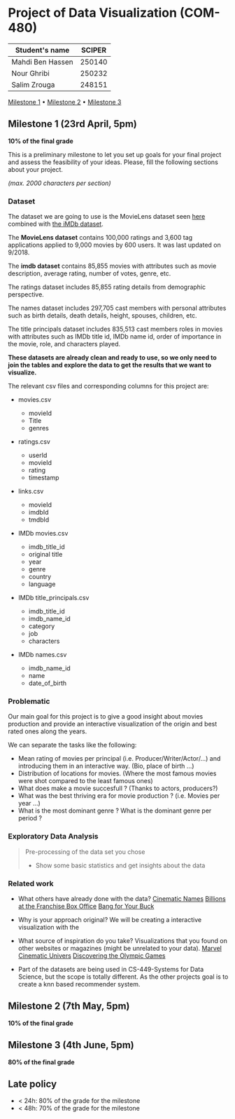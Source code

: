# Project of Data Visualization (COM-480)

| Student's name | SCIPER |
| -------------- | ------ |
| Mahdi Ben Hassen| 250140 |
| Nour Ghribi| 250232 |
| Salim Zrouga| 248151 |

[Milestone 1](#milestone-1) • [Milestone 2](#milestone-2) • [Milestone 3](#milestone-3)

## Milestone 1 (23rd April, 5pm)

**10% of the final grade**

This is a preliminary milestone to let you set up goals for your final project and assess the feasibility of your ideas.
Please, fill the following sections about your project.

*(max. 2000 characters per section)*

### Dataset

The dataset we are going to use is the MovieLens dataset seen [here](https://grouplens.org/datasets/movielens/) combined with [the iMDb dataset](https://www.kaggle.com/stefanoleone992/imdb-extensive-dataset).

The **MovieLens dataset** contains 100,000 ratings and 3,600 tag applications applied to 9,000 movies by 600 users. It was last updated on 9/2018.

The **imdb dataset** contains 85,855 movies with attributes such as movie description, average rating, number of votes, genre, etc.

The ratings dataset includes 85,855 rating details from demographic perspective.

The names dataset includes 297,705 cast members with personal attributes such as birth details, death details, height, spouses, children, etc.

The title principals dataset includes 835,513 cast members roles in movies with attributes such as IMDb title id, IMDb name id, order of importance in the movie, role, and characters played.

**These datasets are already clean and ready to use, so we only need to join the tables and explore the data to get the results that we want to visualize.**

The relevant csv files and corresponding columns for this project are:

- movies.csv
    - movieId
    - Title
    - genres
    
    
- ratings.csv
    - userId
    - movieId
    - rating
    - timestamp
    
    
- links.csv
    - movieId
    - imdbId
    - tmdbId


- IMDb movies.csv
    - imdb_title_id
    - original title
    - year
    - genre
    - country
    - language
    
    
- IMDb title_principals.csv
    - imdb_title_id
    - imdb_name_id
    - category
    - job 
    - characters


- IMDb names.csv
    - imdb_name_id
    - name
    - date_of_birth
    

### Problematic

Our main goal for this project is to give a good insight about movies production and provide an interactive visualization of the origin and best rated ones along the years.

We can separate the tasks like the following:

- Mean rating of movies per principal (i.e. Producer/Writer/Actor/...) and introducing them in an interactive way. (Bio, place of birth ...)
- Distribution of locations for movies. (Where the most famous movies were shot compared to the least famous ones)
- What does make a movie succesfull ? (Thanks to actors, producers?)
- What was the best thriving era for movie production ? (i.e. Movies per year ...)
- What is the most dominant genre ? What is the dominant genre per period ?

### Exploratory Data Analysis

> Pre-processing of the data set you chose
> - Show some basic statistics and get insights about the data

### Related work

- What others have already done with the data?
[Cinematic Names](https://maryzam.github.io/movie-names/) 
[Billions at the Franchise Box Office](https://flowingdata.com/2019/02/20/franchise-box-office/)
[Bang for Your Buck](http://projects.nickdiana.com/datafun/movieQualityVsDuration/)

- Why is your approach original?
We will be creating a interactive visualization with the 

- What source of inspiration do you take? Visualizations that you found on other websites or magazines (might be unrelated to your data).
[Marvel Cinematic Univers](https://live.yworks.com/demos/promo/GDC2019/)
[Discovering the Olympic Games](https://com-480-data-visualization.github.io/com-480-project-knn-viz/website/map.html)

- Part of the datasets are being used in CS-449-Systems for Data Science, but the scope is totally different. As the other projects goal is to create a knn based recommender system.

## Milestone 2 (7th May, 5pm)

**10% of the final grade**


## Milestone 3 (4th June, 5pm)

**80% of the final grade**


## Late policy

- < 24h: 80% of the grade for the milestone
- < 48h: 70% of the grade for the milestone

